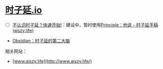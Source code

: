 # [时子延.io](https://github.com/AWSzyAI/AWSzyAI.github.io)

- [ ] [不认识时子延？快速开始!](https://awszyai.github.io/szy/)：建设中，暂时使用[Principle：他说 - 时子延手稿 (aiszy.life)](https://note.aiszy.life/)
- [Obsidian：时子延的第二大脑](https://awszyai.github.io/obsidian)

相关网站：
- [www.aiszy.life](http://www.aiszy.life/)

